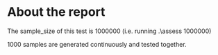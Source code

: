 # About the report

The sample_size of this test is 1000000 (i.e. running .\assess 1000000) 

1000 samples are generated continuously and tested together.

<!-- (1Mb = 1K Kb = 1000 000 bit) -->